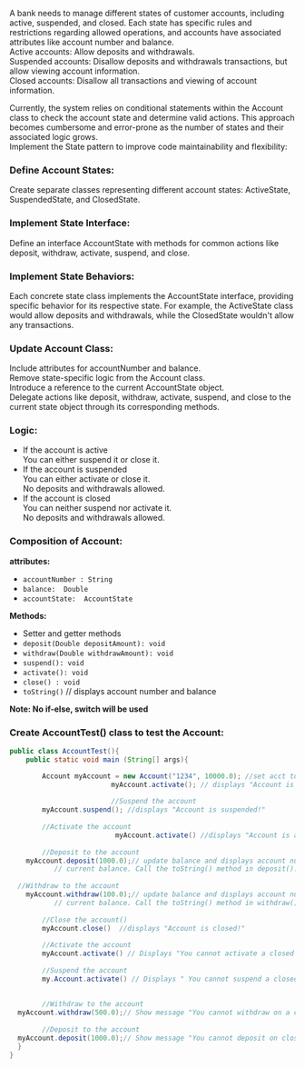 A bank needs to manage different states of customer accounts, including active, suspended, and closed. Each state has specific rules and restrictions regarding allowed operations, and accounts have associated attributes like account number and balance.  
Active accounts: Allow deposits and withdrawals.  
Suspended accounts: Disallow deposits and withdrawals transactions, but allow viewing account information.  
Closed accounts: Disallow all transactions and viewing of account information.

Currently, the system relies on conditional statements within the Account class to check the account state and determine valid actions. This approach becomes cumbersome and error-prone as the number of states and their associated logic grows.  
Implement the State pattern to improve code maintainability and flexibility:

### Define Account States:
Create separate classes representing different account states: ActiveState, SuspendedState, and ClosedState.

### Implement State Interface:
Define an interface AccountState with methods for common actions like deposit, withdraw, activate, suspend, and close.

### Implement State Behaviors:
Each concrete state class implements the AccountState interface, providing specific behavior for its respective state. For example, the ActiveState class would allow deposits and withdrawals, while the ClosedState wouldn't allow any transactions.

### Update Account Class:
Include attributes for accountNumber and balance.  
Remove state-specific logic from the Account class.  
Introduce a reference to the current AccountState object.  
Delegate actions like deposit, withdraw, activate, suspend, and close to the current state object through its corresponding methods.

### Logic:

- If the account is active  
  You can either suspend it or close it.  
- If the account is suspended  
  You can either activate or close it.  
  No deposits and withdrawals allowed.  
- If the account is closed  
  You can neither suspend nor activate it.  
  No deposits and withdrawals allowed.  

### Composition of Account:
**attributes:**
- `accountNumber : String`
- `balance:  Double`
- `accountState:  AccountState`

**Methods:**
- Setter and getter methods  
- `deposit(Double depositAmount): void`  
- `withdraw(Double withdrawAmount): void`  
- `suspend(): void`  
- `activate(): void`  
- `close() : void`  
- `toString()`   // displays account number and balance

**Note:  No if-else, switch will be used**

### Create AccountTest() class to test the Account:

```java
public class AccountTest(){
	public static void main (String[] args){

  		Account myAccount = new Account("1234", 10000.0); //set acct to active state
                         myAccount.activate(); // displays "Account is already activated!"
  
                         //Suspend the account
  		myAccount.suspend(); //displays "Account is suspended!"
  
  		//Activate the account
                          myAccount.activate() //displays "Account is activated!"
  		
  		//Deposit to the account
  	myAccount.deposit(1000.0);// update balance and displays account number and
           // current balance. Call the toString() method in deposit().    	                                
  
  //Withdraw to the account
  	myAccount.withdraw(100.0);// update balance and displays account number and
           // current balance. Call the toString() method in withdraw().    	                                
  
  		//Close the account()
  		myAccount.close()  //displays "Account is closed!"
  
  		//Activate the account
  		myAccount.activate() // Displays "You cannot activate a closed account!"	
  
  		//Suspend the account
  		my.Account.activate() // Displays " You cannot suspend a closed account!"
  
  
  		//Withdraw to the account
  myAccount.withdraw(500.0);// Show message "You cannot withdraw on a closed account!". Call the toString() to show current balance and account number.
  
  		//Deposit to the account
  myAccount.deposit(1000.0);// Show message "You cannot deposit on closed account!". Call the toString() to show current balance and account number.
  }
}

